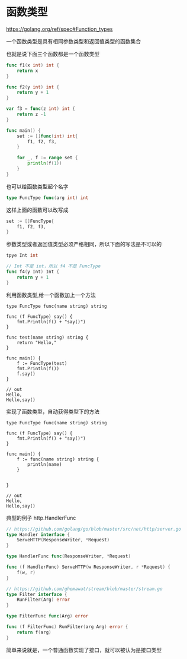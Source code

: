 # 函数类型

https://golang.org/ref/spec#Function_types

一个函数类型是具有相同参数类型和返回值类型的函数集合

也就是说下面三个函数都是一个函数类型
```go
func f1(x int) int {
    return x
}

func f2(y int) int {
    return y + 1
}

var f3 = func(z int) int {
    return z -1
}

func main() {
	set := []func(int) int{
		f1, f2, f3,
	}

	for _, f := range set {
		println(f(1))
	}
}
```

也可以给函数类型起个名字
```go
type FuncType func(arg int) int
```

这样上面的函数可以改写成
```go
set := []FuncType{
	f1, f2, f3,
}
```

参数类型或者返回值类型必须严格相同，所以下面的写法是不可以的
```go
tpye Int int

// Int 不是 int，所以 f4 不是 FuncType
func f4(y Int) Int {
    return y + 1
}
```

利用函数类型,给一个函数加上一个方法
```golang
type FuncType func(name string) string

func (f FuncType) say() {
    fmt.Println(f() + "say()")
}

func test(name string) string {
    return "Hello," 
}

func main() {
	f := FuncType(test)
	fmt.Println(f())
	f.say()
}

// out
Hello,
Hello,say()
```

实现了函数类型，自动获得类型下的方法
```golang
type FuncType func(name string) string

func (f FuncType) say() {
    fmt.Println(f() + "say()")
}

func main() {
	f := func(name string) string {
	    println(name)
	}
	
	
}

// out
Hello,
Hello,say()
```


典型的例子 http.HandlerFunc
```go
// https://github.com/golang/go/blob/master/src/net/http/server.go
type Handler interface {
	ServeHTTP(ResponseWriter, *Request)
}

type HandlerFunc func(ResponseWriter, *Request)

func (f HandlerFunc) ServeHTTP(w ResponseWriter, r *Request) {
	f(w, r)
}

// https://github.com/ghemawat/stream/blob/master/stream.go
type Filter interface {
	RunFilter(Arg) error
}

type FilterFunc func(Arg) error

func (f FilterFunc) RunFilter(arg Arg) error {
    return f(arg) 
}
```

简单来说就是，一个普通函数实现了接口，就可以被认为是接口类型